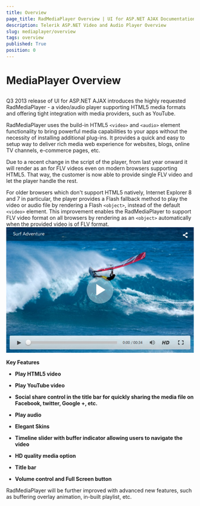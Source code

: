 ```yaml
---
title: Overview
page_title: RadMediaPlayer Overview | UI for ASP.NET AJAX Documentation
description: Telerik ASP.NET Video and Audio Player Overview
slug: mediaplayer/overview
tags: overview
published: True
position: 0
---
```


# MediaPlayer Overview



##    

Q3 2013 release of UI for ASP.NET AJAX introduces the highly requested RadMediaPlayer - a video/audio player supporting HTML5 media formats and offering tight integration with media providers, such as YouTube.

RadMediaPlayer uses the build-in HTML5 `<video>` and `<audio>` element functionality to bring powerful media capabilities to your apps without the necessity of installing additional plug-ins. It provides a quick and easy to setup way to deliver rich media web experience for websites, blogs, online TV channels, e-commerce pages, etc.

Due to a recent change in the script of the player, from last year onward it will render as an <object> for FLV videos even on modern browsers supporting HTML5. That way, the customer is now able to provide single FLV video and let the player handle the rest.

For older browsers which don't support HTML5 natively, Internet Explorer 8 and 7 in particular, the player provides a Flash fallback method to play the video or audio file by rendering a Flash `<object>`, instead of the default `<video>` element. This improvement enables the RadMediaPlayer to support FLV video format on all browsers by rendering as an `<object>` automatically when the provided video is of FLV format.
![Media-Player-Overview-Image](images/mediaplayer-overview-image.png)

**Key Features**



* **Play HTML5 video**

* **Play YouTube video**

* **Social share control in the title bar for quickly sharing the media file on Facebook, twitter, Google +, etc.**

* **Play audio**

* **Elegant Skins**

* **Timeline slider with buffer indicator allowing users to navigate the video**

* **HD quality media option**

* **Title bar**

* **Volume control and Full Screen button**

RadMediaPlayer will be further improved with advanced new features, such as buffering overlay animation, in-built playlist, etc.
